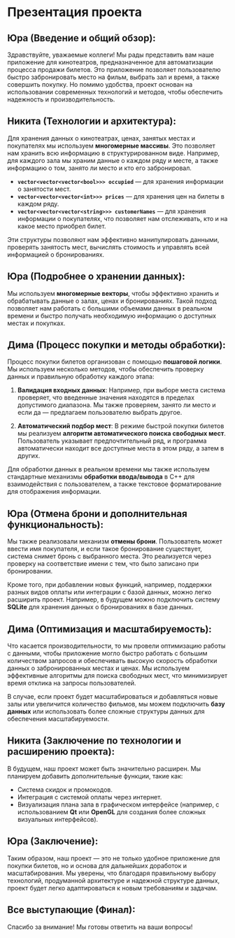 # Презентация проекта

## Юра (Введение и общий обзор):

Здравствуйте, уважаемые коллеги! Мы рады представить вам наше приложение для кинотеатров, предназначенное для автоматизации процесса продажи билетов. Это приложение позволяет пользователю быстро забронировать место на фильм, выбрать зал и время, а также совершить покупку. Но помимо удобства, проект основан на использовании современных технологий и методов, чтобы обеспечить надежность и производительность.

## Никита (Технологии и архитектура):

Для хранения данных о кинотеатрах, ценах, занятых местах и покупателях мы используем **многомерные массивы**. Это позволяет нам хранить всю информацию в структурированном виде. Например, для каждого зала мы храним данные о каждом ряду и месте, а также информацию о том, занято ли место и кто его забронировал.

- **`vector<vector<vector<bool>>> occupied`** — для хранения информации о занятости мест.
- **`vector<vector<vector<int>>> prices`** — для хранения цен на билеты в каждом ряду.
- **`vector<vector<vector<string>>> customerNames`** — для хранения информации о покупателях, что позволяет нам отслеживать, кто и на какое место приобрел билет.

Эти структуры позволяют нам эффективно манипулировать данными, проверять занятость мест, вычислять стоимость и управлять всей информацией о бронированиях.

## Юра (Подробнее о хранении данных):

Мы используем **многомерные векторы**, чтобы эффективно хранить и обрабатывать данные о залах, ценах и бронированиях. Такой подход позволяет нам работать с большими объемами данных в реальном времени и быстро получать необходимую информацию о доступных местах и покупках.

## Дима (Процесс покупки и методы обработки):

Процесс покупки билетов организован с помощью **пошаговой логики**. Мы используем несколько методов, чтобы обеспечить проверку данных и правильную обработку каждого этапа:

1. **Валидация входных данных**: Например, при выборе места система проверяет, что введенные значения находятся в пределах допустимого диапазона. Мы также проверяем, занято ли место и если да — предлагаем пользователю выбрать другое.
   
2. **Автоматический подбор мест**: В режиме быстрой покупки билетов мы реализуем **алгоритм автоматического поиска свободных мест**. Пользователь указывает предпочтительный ряд, и программа автоматически находит все доступные места в этом ряду, а затем в других.

Для обработки данных в реальном времени мы также используем стандартные механизмы **обработки ввода/вывода** в C++ для взаимодействия с пользователем, а также текстовое форматирование для отображения информации.

## Юра (Отмена брони и дополнительная функциональность):

Мы также реализовали механизм **отмены брони**. Пользователь может ввести имя покупателя, и если такое бронирование существует, система снимет бронь с выбранного места. Это реализуется через проверку на соответствие имени с тем, что было записано при бронировании.

Кроме того, при добавлении новых функций, например, поддержки разных видов оплаты или интеграции с базой данных, можно легко расширить проект. Например, в будущем можно подключить систему **SQLite** для хранения данных о бронированиях в базе данных.

## Дима (Оптимизация и масштабируемость):

Что касается производительности, то мы провели оптимизацию работы с данными, чтобы приложение могло быстро работать с большим количеством запросов и обеспечивать высокую скорость обработки данных о забронированных местах и ценах. Мы используем эффективные алгоритмы для поиска свободных мест, что минимизирует время отклика на запросы пользователей.

В случае, если проект будет масштабироваться и добавляться новые залы или увеличится количество фильмов, мы можем подключить **базу данных** или использовать более сложные структуры данных для обеспечения масштабируемости.

## Никита (Заключение по технологии и расширению проекта):

В будущем, наш проект может быть значительно расширен. Мы планируем добавить дополнительные функции, такие как:
- Система скидок и промокодов.
- Интеграция с системой оплаты через интернет.
- Визуализация плана зала в графическом интерфейсе (например, с использованием **Qt** или **OpenGL** для создания более сложных визуальных интерфейсов).

## Юра (Заключение):

Таким образом, наш проект — это не только удобное приложение для покупки билетов, но и основа для дальнейших доработок и масштабирования. Мы уверены, что благодаря правильному выбору технологий, продуманной архитектуре и надежной структуре данных, проект будет легко адаптироваться к новым требованиям и задачам.

## Все выступающие (Финал):

Спасибо за внимание! Мы готовы ответить на ваши вопросы!
